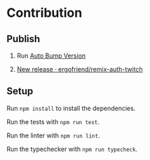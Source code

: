 # Contribution

## Publish

1. Run [Auto Bump Version](https://github.com/ergofriend/remix-auth-twitch/actions/workflows/auto-bump.yml)

2. [New release · ergofriend/remix-auth-twitch](https://github.com/ergofriend/remix-auth-twitch/releases/new)

## Setup

Run `npm install` to install the dependencies.

Run the tests with `npm run test`.

Run the linter with `npm run lint`.

Run the typechecker with `npm run typecheck`.
